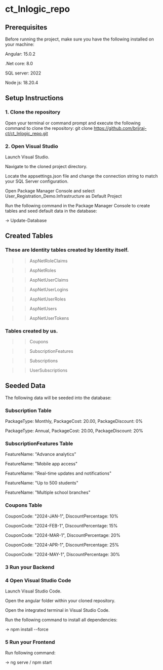 # ct_Inlogic_repo

## Prerequisites

Before running the project, make sure you have the following installed on your machine:

Angular: 15.0.2

.Net core: 8.0

SQL server: 2022

Node js: 18.20.4

## Setup Instructions

### 1. Clone the repository

Open your terminal or command prompt and execute the following command to clone the repository:
git clone https://github.com/brijraj-ct/ct_Inlogic_repo.git

### 2. Open Visual Studio

Launch Visual Studio.

Navigate to the cloned project directory.

Locate the appsettings.json file and change the connection string to match your SQL Server configuration.

Open Package Manager Console and select User_Registration_Demo.Infrastructure as Default Project

Run the following command in the Package Manager Console to create tables and seed default data in the database:

-> Update-Database

## Created Tables

### These are Identity tables created by Identity itself.

> > AspNetRoleClaims

> > AspNetRoles

> > AspNetUserClaims

> > AspNetUserLogins

> > AspNetUserRoles

> > AspNetUsers

> > AspNetUserTokens

### Tables created by us.

> > Coupons

> > SubscriptionFeatures

> > Subscriptions

> > UserSubscriptions

## Seeded Data

The following data will be seeded into the database:

### Subscription Table

PackageType: Monthly, PackageCost: 20.00, PackageDiscount: 0%

PackageType: Annual, PackageCost: 20.00, PackageDiscount: 20%

### SubscriptionFeatures Table

FeatureName: "Advance analytics"

FeatureName: "Mobile app access"

FeatureName: "Real-time updates and notifications"

FeatureName: "Up to 500 students"

FeatureName: "Multiple school branches"

### Coupons Table

CouponCode: "2024-JAN-1", DiscountPercentage: 10%

CouponCode: "2024-FEB-1", DiscountPercentage: 15%

CouponCode: "2024-MAR-1", DiscountPercentage: 20%

CouponCode: "2024-APR-1", DiscountPercentage: 25%

CouponCode: "2024-MAY-1", DiscountPercentage: 30%

### 3 Run your Backend

### 4 Open Visual Studio Code

Launch Visual Studio Code.

Open the angular folder within your cloned repository.

Open the integrated terminal in Visual Studio Code.

Run the following command to install all dependencies:

-> npm install --force

### 5 Run your Frontend

Run following command:

-> ng serve / npm start
